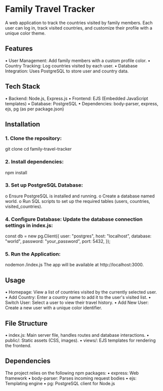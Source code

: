 # Family Travel Tracker
A web application to track the countries visited by family members. Each user can log in, track visited countries, and customize their profile with a unique color theme.
## Features
•	User Management: Add family members with a custom profile color.
•	Country Tracking: Log countries visited by each user.
•	Database Integration: Uses PostgreSQL to store user and country data.
## Tech Stack
•	Backend: Node.js, Express.js
•	Frontend: EJS (Embedded JavaScript templates)
•	Database: PostgreSQL
•	Dependencies: body-parser, express, ejs, pg (as per package.json)
## Installation
### 1.	Clone the repository:
git clone <repository-url>
cd family-travel-tracker
### 2.	Install dependencies:
npm install
### 3.	Set up PostgreSQL Database:
o	Ensure PostgreSQL is installed and running.
o	Create a database named world.
o	Run SQL scripts to set up the required tables (users, countries, visited_countries).
### 4.	Configure Database: Update the database connection settings in index.js:
const db = new pg.Client({
    user: "postgres",
    host: "localhost",
    database: "world",
    password: "your_password",
    port: 5432,
});
### 5.	Run the Application:
nodemon /index.js
The app will be available at http://localhost:3000.
## Usage
•	Homepage: View a list of countries visited by the currently selected user.
•	Add Country: Enter a country name to add it to the user's visited list.
•	Switch User: Select a user to view their travel history.
•	Add New User: Create a new user with a unique color identifier.
## File Structure
•	index.js: Main server file, handles routes and database interactions.
•	public/: Static assets (CSS, images).
•	views/: EJS templates for rendering the frontend.
## Dependencies
The project relies on the following npm packages:
•	express: Web framework
•	body-parser: Parses incoming request bodies
•	ejs: Templating engine
•	pg: PostgreSQL client for Node.js

